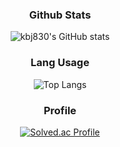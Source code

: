 <div align=center><h3>Github Stats</h1>
  
  ![kbj830's GitHub stats](https://github-readme-stats.vercel.app/api?username=kbj830&show_icons=true&theme=dracula)
  
</div>
  
<div align=center><h3>Lang Usage</h1>
  
  ![Top Langs](https://github-readme-stats.vercel.app/api/top-langs/?username=kbj830&layout=compact&theme=dracula)
   
</div>

<div align=center><h3>Profile</h1>
  
[![Solved.ac Profile](http://mazassumnida.wtf/api/generate_badge?boj=kbj830)](https://solved.ac/kbj830)

</div>
